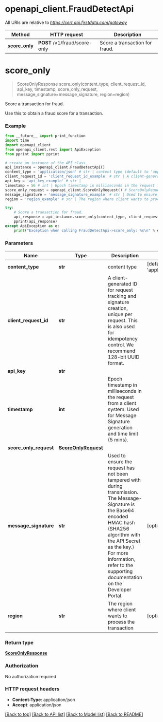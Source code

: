 # openapi_client.FraudDetectApi

All URIs are relative to *https://cert.api.firstdata.com/gateway*

Method | HTTP request | Description
------------- | ------------- | -------------
[**score_only**](FraudDetectApi.md#score_only) | **POST** /v1/fraud/score-only | Score a transaction for fraud.


# **score_only**
> ScoreOnlyResponse score_only(content_type, client_request_id, api_key, timestamp, score_only_request, message_signature=message_signature, region=region)

Score a transaction for fraud.

Use this to obtain a fraud score for a transaction.

### Example
```python
from __future__ import print_function
import time
import openapi_client
from openapi_client.rest import ApiException
from pprint import pprint

# create an instance of the API class
api_instance = openapi_client.FraudDetectApi()
content_type = 'application/json' # str | content type (default to 'application/json')
client_request_id = 'client_request_id_example' # str | A client-generated ID for request tracking and signature creation, unique per request.  This is also used for idempotency control. We recommend 128-bit UUID format.
api_key = 'api_key_example' # str | 
timestamp = 56 # int | Epoch timestamp in milliseconds in the request from a client system. Used for Message Signature generation and time limit (5 mins).
score_only_request = openapi_client.ScoreOnlyRequest() # ScoreOnlyRequest | 
message_signature = 'message_signature_example' # str | Used to ensure the request has not been tampered with during transmission. The Message-Signature is the Base64 encoded HMAC hash (SHA256  algorithm with the API Secret as the key.) For more information, refer to the supporting documentation on the Developer Portal. (optional)
region = 'region_example' # str | The region where client wants to process the transaction (optional)

try:
    # Score a transaction for fraud.
    api_response = api_instance.score_only(content_type, client_request_id, api_key, timestamp, score_only_request, message_signature=message_signature, region=region)
    pprint(api_response)
except ApiException as e:
    print("Exception when calling FraudDetectApi->score_only: %s\n" % e)
```

### Parameters

Name | Type | Description  | Notes
------------- | ------------- | ------------- | -------------
 **content_type** | **str**| content type | [default to &#39;application/json&#39;]
 **client_request_id** | **str**| A client-generated ID for request tracking and signature creation, unique per request.  This is also used for idempotency control. We recommend 128-bit UUID format. | 
 **api_key** | **str**|  | 
 **timestamp** | **int**| Epoch timestamp in milliseconds in the request from a client system. Used for Message Signature generation and time limit (5 mins). | 
 **score_only_request** | [**ScoreOnlyRequest**](ScoreOnlyRequest.md)|  | 
 **message_signature** | **str**| Used to ensure the request has not been tampered with during transmission. The Message-Signature is the Base64 encoded HMAC hash (SHA256  algorithm with the API Secret as the key.) For more information, refer to the supporting documentation on the Developer Portal. | [optional] 
 **region** | **str**| The region where client wants to process the transaction | [optional] 

### Return type

[**ScoreOnlyResponse**](ScoreOnlyResponse.md)

### Authorization

No authorization required

### HTTP request headers

 - **Content-Type**: application/json
 - **Accept**: application/json

[[Back to top]](#) [[Back to API list]](../README.md#documentation-for-api-endpoints) [[Back to Model list]](../README.md#documentation-for-models) [[Back to README]](../README.md)

